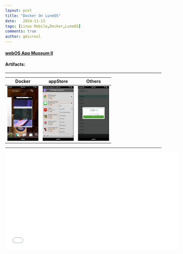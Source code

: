 ```yaml
---
layout: post
title: "Docker On LuneOS"
date:   2024-11-13
tags: [Linux Mobile,Docker,LuneOS]
comments: true
author: gmicroul
---
```


#### <a href="https://appcatalog.webosarchive.org/showMuseum.php" title="webOS App Museum II">webOS App Museum II</a>

#### Artifacts:

---

|**Docker**|**appStore**|**Others**| 
|----------|------------|----------|
|<style>.custom-image {width: 100px;height: auto;}</style><img src="/images/luneos-docker.png" alt="image" class="custom-image">| <style>.custom-image {width: 100px;height: auto;}</style><img src="/images/luneos-appstore.png" alt="image" class="custom-image">| <style>.custom-image {width: 100px;height: auto;}</style><img src="/images/luneos-appFM.png" alt="image" class="custom-image">|
 
 ---
 <iframe width="560" height="315" src="//player.bilibili.com/player.html?isOutside=true&aid=113481072316396&bvid=BV1rqULYCEz3&cid=26757497587&p=1" scrolling="no" border="0" frameborder="no" framespacing="0" allowfullscreen="false"></iframe>


